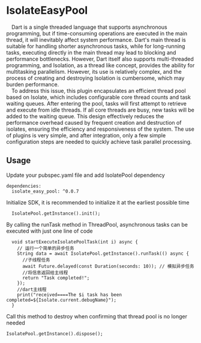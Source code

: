 # IsolateEasyPool

&ensp;&ensp;Dart is a single threaded language that supports asynchronous programming, but
if time-consuming operations are executed in the main thread, it will inevitably
affect system performance. Dart's main thread is suitable for handling shorter
asynchronous tasks, while for long-running tasks, executing directly in the main
thread may lead to blocking and performance bottlenecks. However, Dart itself also
supports multi-threaded programming, and Isolation, as a thread like concept,
provides the ability for multitasking parallelism. However, its use is relatively
complex, and the process of creating and destroying Isolation is cumbersome, which
may burden performance.<br/>
&ensp;&ensp;To address this issue, this plugin encapsulates an efficient thread pool based on
Isolate, which includes configurable core thread counts and task waiting queues.
After entering the pool, tasks will first attempt to retrieve and execute from
idle threads. If all core threads are busy, new tasks will be added to the waiting
queue. This design effectively reduces the performance overhead caused by frequent
creation and destruction of isolates, ensuring the efficiency and responsiveness
of the system. The use of plugins is very simple, and after integration, only a
few simple configuration steps are needed to quickly achieve task parallel processing.

## Usage
Update your pubspec.yaml file and add IsolatePool dependency
```
dependencies:
  isolate_easy_pool: ^0.0.7

```
Initialize SDK, it is recommended to initialize it at the earliest possible time
```
  IsolatePool.getInstance().init();
```
By calling the runTask method in ThreadPool, asynchronous tasks can be executed
with just one line of code
```
  void startExecuteIsolatePoolTask(int i) async {
    // 运行一个简单的异步任务
    String data = await IsolatePool.getInstance().runTask(() async {
      //子线程任务
      await Future.delayed(const Duration(seconds: 10)); // 模拟异步任务
      //将信息返回给主线程
      return "Task completed!";
    });
    //dart主线程
    print("received====The $i task has been completed=${Isolate.current.debugName}");
  }
```
Call this method to destroy when confirming that thread pool is no longer needed
```
IsolatePool.getInstance().dispose();
```
